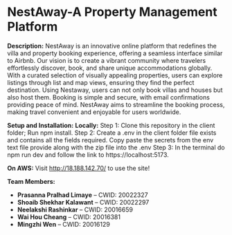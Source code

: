 # **NestAway-A Property Management Platform**

**Description:**
NestAway is an innovative online platform that redefines the villa and property booking experience, offering a seamless interface similar to Airbnb. Our vision is to create a vibrant community where travelers effortlessly discover, book, and share unique accommodations globally. With a curated selection of visually appealing properties, users can explore listings through list and map views, ensuring they find the perfect destination. Using Nestaway, users can not only book villas and houses but also host them. Booking is simple and secure, with email confirmations providing peace of mind. NestAway aims to streamline the booking process, making travel convenient and enjoyable for users worldwide.

**Setup and Installation:**
**Locally:**
Step 1: Clone this repository in the client folder; Run npm install.
Step 2: Create a .env in the client folder file exists and contains all the fields required. Copy paste the secrets from the env text file provide along with the zip file into the .env
Step 3: In the terminal do npm run dev and follow the link to https://localhost:5173.

**On AWS:**
Visit http://18.188.142.70/ to use the site!

**Team Members:**
- **Prasanna Pralhad Limaye** – CWID: 20022327
- **Shoaib Shekhar Kalawant** – CWID: 20022297
- **Neelakshi Rashinkar** – CWID: 20016659
- **Wai Hou Cheang** – CWID: 20016381
- **Mingzhi Wen** – CWID: 20016129

